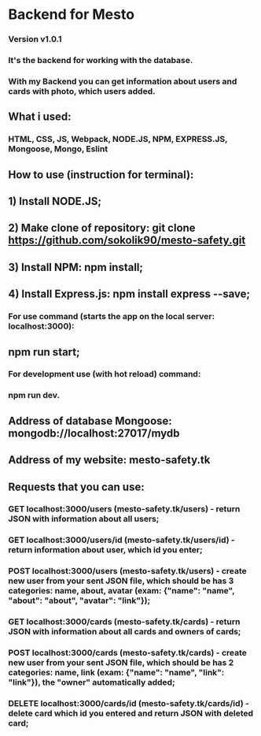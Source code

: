 # Backend for Mesto
### Version v1.0.1
### It's the backend for working with the database.
### With my Backend you can get information about users and cards with photo, which users added.
## What i used:
### HTML, CSS, JS, Webpack, NODE.JS, NPM, EXPRESS.JS, Mongoose, Mongo, Eslint
## How to use (instruction for terminal):
## 1) Install NODE.JS;
## 2) Make clone of repository: git clone https://github.com/sokolik90/mesto-safety.git
## 3) Install NPM: npm install;
## 4) Install Express.js: npm install express --save;
### For use command (starts the app on the local server: localhost:3000):
## npm run start;
### For development use (with hot reload) command:
### npm run dev.
## Address of database Mongoose: mongodb://localhost:27017/mydb
## Address of my website: mesto-safety.tk
## Requests that you can use:
### GET localhost:3000/users (mesto-safety.tk/users) - return JSON with information about all users;
### GET localhost:3000/users/id (mesto-safety.tk/users/id) - return information about user, which id you enter;
### POST localhost:3000/users (mesto-safety.tk/users) - create new user from your sent JSON file, which should be has 3 categories: name, about, avatar (exam: {"name": "name", "about": "about", "avatar": "link"});
### GET localhost:3000/cards (mesto-safety.tk/cards) - return JSON with information about all cards and owners of cards;
### POST localhost:3000/cards (mesto-safety.tk/cards) - create new user from your sent JSON file, which should be has 2 categories: name, link (exam: {"name": "name", "link": "link"}), the "owner" automatically added;
### DELETE localhost:3000/cards/id (mesto-safety.tk/cards/id) - delete card which id you entered and return JSON with deleted card;
